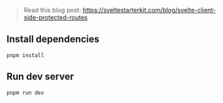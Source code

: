 > Read this blog post: https://sveltestarterkit.com/blog/svelte-client-side-protected-routes

## Install dependencies

```shell
pnpm install
```

## Run dev server

```shell
pnpm run dev
```
